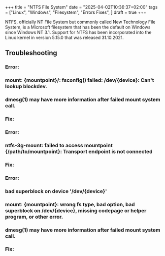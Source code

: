 +++
title = "NTFS File System"
date = "2025-04-02T10:36:37+02:00"
tags = ["Linux", "Windows", "Filesystem", "Errors Fixes", ]
draft = true
+++

NTFS, officially NT File System but commonly called New Technology File System,
is a Microsoft filesystem that has been the default on Windows since Windows NT 3.1.
Support for NTFS has been incorporated into the Linux kernel in version 5.15.0 that was released 31.10.2021.

<!--more-->

## Troubleshooting
### Error:
### mount: {mountpoint}/: fsconfig() failed: /dev/{device}: Can't lookup blockdev.
###        dmesg(1) may have more information after failed mount system call.
### Fix:

### Error:
### ntfs-3g-mount: failed to access mountpoint {/path/to/mountpoint}: Transport endpoint is not connected
### Fix:

### Error:
### bad superblock on device '/dev/{device}'
### mount: {mountpoint}: wrong fs type, bad option, bad superblock on /dev/{device}, missing codepage or helper program, or other error.
###        dmesg(1) may have more information after failed mount system call.
### Fix:

<!--end-->
